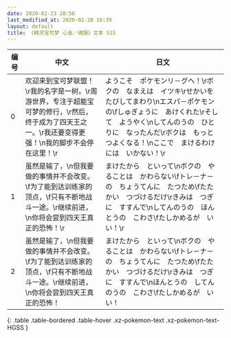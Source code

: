 ```yaml
---
date: 2020-02-23 20:56
last_modified_at: 2020-02-28 16:39
layout: default
title: 《精灵宝可梦 心金／魂银》文本 515
---
```

| 编号 | 中文 | 日文 |
| ---- | ---- | ---- |
| 0 | 欢迎来到宝可梦联盟！\r我的名字是一树。\r周游世界，专注于超能宝可梦的修行，\r然后，终于成为了四天王之一。\r我还要变得更强！\n我的脚步不会停在这里！\r | ようこそ　ポケモンリ－グへ！\rボクの　なまえは　イツキ\rせかいを　たびしてまわり\nエスパ－ポケモンの\fしゅぎょうに　あけくれた\rそして　ようやく\nしてんのうの　ひとりに　なったんだ\rボクは　もっと　つよくなる！\nここで　まけるわけには　いかない！\r |
| 1 | 虽然是输了，\n但我要做的事情并不会改变。\f为了能到达训练家的顶点，\f只有不断地战斗一途。\r继续前进，\n你将会尝到四天王真正的恐怖！\r | まけたから　といって\nボクの　やることは　かわらない\fトレ－ナ－の　ちょうてんに　たつため\fたたかい　つづけるだけ\rきみは　つぎに　すすんで\nしてんのうの　ほんとうの　こわさ\fたしかめるが　いい！\r |
| 2 | 虽然是输了，\n但我要做的事情并不会改变。\f为了能到达训练家的顶点，\f只有不断地战斗一途。\r继续前进，\n你将会尝到四天王真正的恐怖！ | まけたから　といって\nボクの　やることは　かわらない\fトレ－ナ－の　ちょうてんに　たつため\fたたかい　つづけるだけ\rきみは　つぎに　すすんで\nほんとうの　してんのうの　こわさ\fたしかめるが　いい！ |
{: .table .table-bordered .table-hover .xz-pokemon-text .xz-pokemon-text-HGSS }
